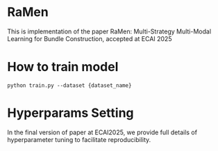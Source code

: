 # RaMen
This is implementation of the paper RaMen: Multi-Strategy Multi-Modal Learning for Bundle Construction, accepted at ECAI 2025

# How to train model
```
python train.py --dataset {dataset_name}
```

# Hyperparams Setting
In the final version of paper at ECAI2025, we provide full details of hyperparameter tuning to facilitate reproducibility. 

